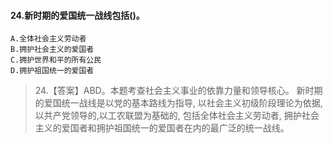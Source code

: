 #### 24.新时期的爱国统一战线包括()。
    A.全体社会主义劳动者
    B.拥护社会主义的爱国者
    C.拥护世界和平的所有公民
    D.拥护祖国统一的爱国者
>   24.【答案】ABD。本题考查社会主义事业的依靠力量和领导核心。
新时期的爱国统一战线是以党的基本路线为指导,
以社会主义初级阶段理论为依据,
以共产党领导的,以工农联盟为基础的,
包括全体社会主义劳动者,
拥护社会主义的爱国者和拥护祖国统一的爱国者在内的最广泛的统一战线。





















